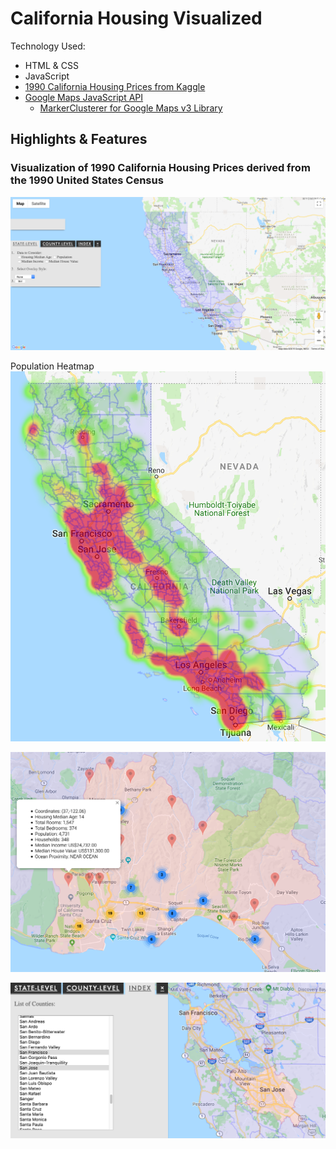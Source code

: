 # California Housing Visualized

Technology Used:
* HTML & CSS
* JavaScript
* [1990 California Housing Prices from Kaggle](https://www.kaggle.com/camnugent/california-housing-prices)
* [Google Maps JavaScript API](https://developers.google.com/maps/documentation/javascript/reference/)
  * [MarkerClusterer for Google Maps v3 Library](https://github.com/googlemaps/v3-utility-library/tree/master/markerclusterer)

## Highlights & Features

### Visualization of 1990 California Housing Prices derived from the 1990 United States Census

![map-main](/report/map-main.png)

Population Heatmap
![heatmap-population](/report/state-level-heatmap-population.png)

![county-level-tab-markers](/report/county-level-tab-markers.png)

![index-tab-select](/report/index-tab-select.png)
